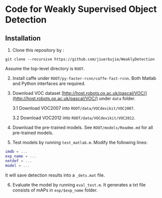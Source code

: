 # Code for Weakly Supervised Object Detection

## Installation
1. Clone this repository by :
```Shell
git clone --recursive https://github.com/jiuerbujie/WeaklyDetection
```
Assume the top-level directory is ```ROOT```.

2. Install caffe under ```ROOT/py-faster-rcnn/caffe-fast-rcnn```. Both Matlab and Python interfaces are required.

3. Download VOC dataset [http://host.robots.ox.ac.uk/pascal/VOC/](http://host.robots.ox.ac.uk/pascal/VOC/) under ```data``` folder.

    3.1 Download VOC2007 into ```ROOT/data/VOCdevikit/VOC2007```.

    3.2 Download VOC2012 into ```ROOT/data/VOCdevikit/VOC2012```.

4. Download the pre-trained models. See ```ROOT/models/Readme.md``` for all pre-trained models.

5. Test models by running ```test_matlab.m```. Modify the following lines:
```Matlab
imdb = ...
exp_name = ...
netdef = ...
model = ...
```
It will save detection results into a  ```_dets.mat``` file.

6. Evaluate the model by running ```eval_test.m```. It generates a txt file consists of mAPs in ```exp/$exp_name``` folder.